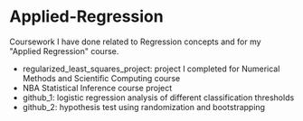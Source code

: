 # Applied-Regression

Coursework I have done related to Regression concepts and for my "Applied Regression" course.  

* regularized_least_squares_project: project I completed for Numerical Methods and Scientific Computing course
* NBA Statistical Inference course project  
* github_1: logistic regression analysis of different classification thresholds   
* github_2: hypothesis test using randomization and bootstrapping 
